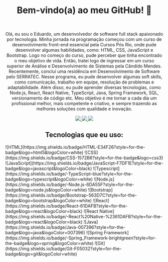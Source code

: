 <h1 align="center">Bem-vindo(a) ao meu GitHub! 👋</h1>
<br />
<p align="center">
Olá, eu sou o Eduardo, um desenvolvedor de software full stack apaixonado por tecnologia. Minha jornada na programação começou com um curso de desenvolvimento front-end essencial pela Cursos Pós Rio, onde pude desenvolver algumas habilidades, como: HTML, CSS, JavaScript e Bootstrap. Logo no começo do curso, pude perceber que tinha encontrado o meu objetivo de vida. Então, tratei logo de ingressar em um curso superior de Análise e Desenvolvimento de Sistemas pela Cândido Mendes. Recentemente, concluí uma residência em Desenvolvimento de Software pelo SERRATEC. Nesse programa, eu pude desenvolver algumas soft skills, como comunicação, trabalho em equipe, resolução de problemas e adaptabilidade. Além disso, eu pude aprender diversas tecnologias, como Node.js, React, React Native, TypeScript, Java, Spring Framework, SQL, versionamento de código etc. Meu objetivo é me tornar a cada dia um profissional melhor, mais competente e criativo, e sempre trazendo as melhores soluções com qualidade e inovação.
</p>

<p align="center">
  <a href="https://github.com/EduardoAguiar15">
    <img src="http://github-profile-summary-cards.vercel.app/api/cards/profile-details?username=EduardoAguiar15&theme=transparent" />
  </a>
  <a href="https://github.com/EduardoAguiar15">
    <img src="https://github-readme-streak-stats.herokuapp.com/?user=EduardoAguiar15&hide_border=true&card_width=338&theme=transparent" />
  </a>
  <a href="https://github.com/EduardoAguiar15">
    <img src="http://github-profile-summary-cards.vercel.app/api/cards/stats?username=EduardoAguiar15&theme=transparent" />
  </a>
  </p>

<h2 align="center">Tecnologias que eu uso:</h2>
![HTML](https://img.shields.io/badge/HTML-E34F26?style=for-the-badge&logo=html5&logoColor=white)
![CSS](https://img.shields.io/badge/CSS-1572B6?style=for-the-badge&logo=css3)
![JavaScript](https://img.shields.io/badge/JavaScript-F7DF1E?style=for-the-badge&logo=javascript&logoColor=black)
![Typescript](https://img.shields.io/badge/-TypeScript-blue?style=for-the-badge&logo=typescript&logoColor=white)
![Node.js](https://img.shields.io/badge/-Node.js-6DA55F?style=for-the-badge&logo=node.js&logoColor=white)
![Bootstrap](https://img.shields.io/badge/Bootstrap-563D7C?style=for-the-badge&logo=bootstrap&logoColor=white)
![React](https://img.shields.io/badge/React-61DAFB?style=for-the-badge&logo=react&logoColor=black)
![React Native](https://img.shields.io/badge/-React%20Native-%2361DAFB?style=for-the-badge&logo=react&logoColor=black)
![Java](https://img.shields.io/badge/Java-007396?style=for-the-badge&logo=java&logoColor=007396)
![Spring Framework](https://img.shields.io/badge/-Spring_Framework-brightgreen?style=for-the-badge&logo=spring&logoColor=white)
![Git](https://img.shields.io/badge/Git-F05032?style=for-the-badge&logo=git&logoColor=white)

<!--
**EduardoAguiar15/EduardoAguiar15** is a ✨ _special_ ✨ repository because its `README.md` (this file) appears on your GitHub profile.

Here are some ideas to get you started:

- 🔭 I’m currently working on ...
- 🌱 I’m currently learning ...
- 👯 I’m looking to collaborate on ...
- 🤔 I’m looking for help with ...
- 💬 Ask me about ...
- 📫 How to reach me: ...
- 😄 Pronouns: ...
- ⚡ Fun fact: ...
-->
